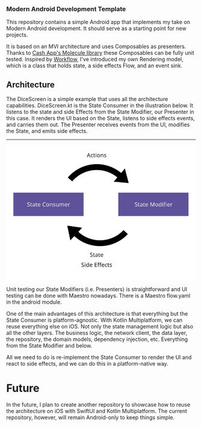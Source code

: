 ### Modern Android Development Template

This repository contains a simple Android app that implements my take on Modern Android development. It should serve as
a starting point for new projects.

It is based on an MVI architecture and uses Composables as presenters. Thanks
to [Cash App's Molecule library](https://github.com/cashapp/molecule) these Composables can be fully unit tested.
Inspired by [Workflow](https://square.github.io/workflow/), I've introduced my own Rendering model, which is a class
that holds state, a side effects Flow, and an event sink.

## Architecture

The DiceScreen is a simple example that uses all the architecture capabilities. DiceScreen.kt is the State
Consumer in the illustration below. It listens to the state and side Effects from the State Modifier, our Presenter in
this case. It renders the UI based on the State, listens to side effects events, and carries them out. The Presenter
receives events from the UI, modifies the State, and emits side effects.
****
![unidirectional_illustration.jpg](unidirectional_illustration.jpg)

Unit testing our State Modifiers (i.e. Presenters) is straightforward and UI testing can be done with Maestro nowadays.
There is a Maestro flow.yaml in the android module.

One of the main advantages of this architecture is that everything but the State Consumer is platform-agnostic. With
Kotlin Multiplatform, we can reuse everything else on iOS. Not only the state management logic but also all the other
layers. The business logic, the network client, the data layer, the repository, the domain models, dependency injection,
etc. Everything from the State Modifier and below.

All we need to do is re-implement the State Consumer to render the UI and react to side effects, and we can do this in a
platform-native way.

# Future

In the future, I plan to create another repository to showcase how to reuse the architecture on iOS with SwiftUI and
Kotlin Multiplatform. The current repository, however, will remain Android-only to keep things simple.
